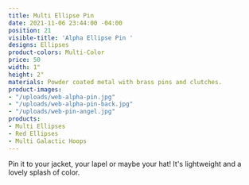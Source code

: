 ```yaml
---
title: Multi Ellipse Pin
date: 2021-11-06 23:44:00 -04:00
position: 21
visible-title: 'Alpha Ellipse Pin '
designs: Ellipses
product-colors: Multi-Color
price: 50
width: 1"
height: 2"
materials: Powder coated metal with brass pins and clutches.
product-images:
- "/uploads/web-alpha-pin.jpg"
- "/uploads/web-alpha-pin-back.jpg"
- "/uploads/web-pin-angel.jpg"
products:
- Multi Ellipses
- Red Ellipses
- Multi Galactic Hoops
---
```


Pin it to your jacket, your lapel or maybe your hat! It's lightweight and a lovely splash of color.